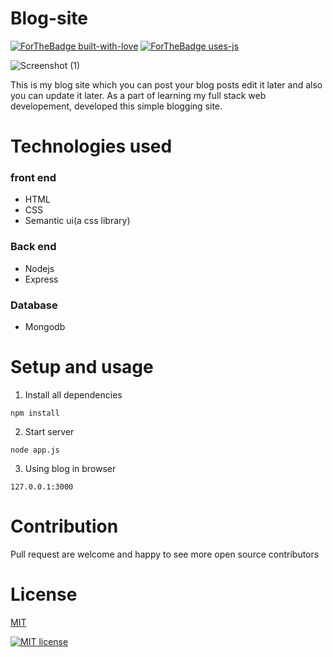 # Blog-site

[![ForTheBadge built-with-love](http://ForTheBadge.com/images/badges/built-with-love.svg)](https://GitHub.com/Naereen/)
[![ForTheBadge uses-js](http://ForTheBadge.com/images/badges/uses-js.svg)](http://ForTheBadge.com)



![Screenshot (1)](https://user-images.githubusercontent.com/48166328/79627883-bf503a80-8159-11ea-835a-14f3c64da789.png)

This is my blog site which you can post your blog posts edit  it later and also you can update it later.
As a part of learning my full stack web developement, developed this simple blogging site.

# Technologies used

### front end
* HTML 
* CSS
* Semantic ui(a css library)

### Back end
* Nodejs
* Express

### Database 
* Mongodb

# Setup and usage
1. Install all dependencies

```npm install ```

2. Start server

```node app.js```

3. Using blog in browser

```127.0.0.1:3000```

# Contribution

Pull request are welcome and happy to see more open source contributors

# License
[MIT](https://choosealicense.com/licenses/mit/)

[![MIT license](https://img.shields.io/badge/License-MIT-blue.svg)](https://lbesson.mit-license.org/)
